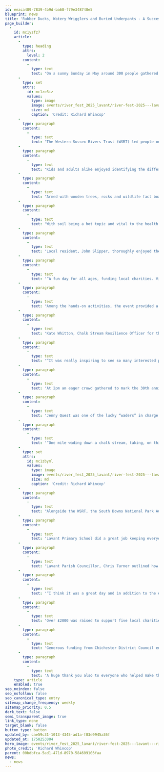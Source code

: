 ```yaml
---
id: eeaca489-7839-4b9d-ba68-f79e348740e5
blueprint: news
title: 'Rubber Ducks, Watery Wrigglers and Buried Underpants - A Successful River Fest 2025!'
page_builder:
  -
    id: mc1yzfz7
    article:
      -
        type: heading
        attrs:
          level: 2
        content:
          -
            type: text
            text: "On a sunny Sunday in May around 300 people gathered to celebrate the River Lavant and the 30th anniversary of its annual duck race.\_"
      -
        type: set
        attrs:
          id: mc1ze3iz
          values:
            type: image
            image: events/river_fest_2025_lavant/river-fest-2025---lavant---richard-whincopdsc_1625a1.jpg
            size: md
            caption: 'Credit: Richard Whincop'
      -
        type: paragraph
        content:
          -
            type: text
            text: "The Western Sussex Rivers Trust (WSRT) led people on an invertebrate identification adventure in water trays wriggling and jiggling with critters fished out of the nearby river.\_"
      -
        type: paragraph
        content:
          -
            type: text
            text: "Kids and adults alike enjoyed identifying the different river life, spotting the differences between them - like which one was breathing through its “bottom” - and separating them into different species classes.\_"
      -
        type: paragraph
        content:
          -
            type: text
            text: "Armed with wooden trees, rocks and wildlife fact boxes, the team helped families create model river scenes. Adding wildlife cutouts there were some great discussions around what a riverscape is and what makes one healthy, or not so healthy. This activity was a great hit and a useful visual aid to help learn about how the surrounding landscape and our actions as humans, can all affect the health of our local rivers.\_\_"
      -
        type: paragraph
        content:
          -
            type: text
            text: "With soil being a hot topic and vital to the health of any riverscape, the WSRT team helped visitors understand what makes soil healthy. A popular talking point was the “bury your undies” demo, which showcased how a healthy soil has microbes in it\_ - the healthier the soil the more microbes are contained within it and so the undies (cloth) will degrade faster. Another great visual which many people were able to clearly understand and learn from.\_"
      -
        type: paragraph
        content:
          -
            type: text
            text: 'Local resident, John Slipper, thoroughly enjoyed the day and noticed how far people had travelled to support the local charities and river:'
      -
        type: paragraph
        content:
          -
            type: text
            text: '“A fun day for all ages, funding local charities. Visitors came from far and wide – Midhurst, Pagham and Southborne to name a few - and learned about our precious chalk stream.”'
      -
        type: paragraph
        content:
          -
            type: text
            text: "Among the hands-on activities, the event provided a great opportunity for people to learn more about the many volunteering opportunities at the WSRT such as the River Guardians.\_"
      -
        type: paragraph
        content:
          -
            type: text
            text: 'Kate Whitton, Chalk Stream Resilience Officer for the Western Sussex Rivers Trust, explains:'
      -
        type: paragraph
        content:
          -
            type: text
            text: "“It was really inspiring to see so many interested people at River Fest. The Lavant is a chalk stream and a winterbourne so it is extra special and we want the river to be enjoyed for many generations to come and provide a fantastic home for wildlife. It’s great to see the river being an integral part of village life and with the help and support of communities, and the work of our River Guardians, we will be able to improve the health and resilience of the Lavant and protect it for future years.” \_"
      -
        type: paragraph
        content:
          -
            type: text
            text: 'At 2pm an eager crowd gathered to mark the 30th anniversary of the annual Lavant duck race. Due to low water levels, the ducks took their time arriving at the finish line at Marsh Lane, however when they did finally get there they were greeted by lots of fans cheering them on. '
      -
        type: paragraph
        content:
          -
            type: text
            text: 'Jenny Quest was one of the lucky “waders” in charge of marshalling the ducks on their journey:'
      -
        type: paragraph
        content:
          -
            type: text
            text: '“One mile wading down a chalk stream, taking, on this occasion, three hours! Such bliss. Who could wish for a more wonderful day. Ranunculus, so much more than in previous years, floating and swerving as I pass by. Clusters of hemlock, as sentinels along the river bank. And the paradox, hemlock swaddling new life, protecting a nest full of eggs from any dangers nearby. A precious stream? Certainly!”'
      -
        type: set
        attrs:
          id: mc1zbyml
          values:
            type: image
            image: events/river_fest_2025_lavant/river-fest-2025---lavant---richard-whincopdsc_1628as.jpg
            size: md
            caption: 'Credit: Richard Whincop'
      -
        type: paragraph
        content:
          -
            type: text
            text: "Alongside the WSRT, the South Downs National Park Authority had a stand with a rain garden, the Final Straw Foundation were present talking about plastics and source to sea, while Jane Reeve had a lot of attention with her life sized taxidermy mammals including an otter and beaver!\_"
      -
        type: paragraph
        content:
          -
            type: text
            text: 'Lavant Primary School did a great job keeping everyone fed and watered with refreshments.'
      -
        type: paragraph
        content:
          -
            type: text
            text: "Lavant Parish Councillor, Chris Turner outlined how successful the day was:\_"
      -
        type: paragraph
        content:
          -
            type: text
            text: '“I think it was a great day and in addition to the duck race, it really showcased the river Lavant to the wider public. From the organisations which were there, hopefully people gained a better impression of the importance of our local river which is pretty much on our doorstep!”'
      -
        type: paragraph
        content:
          -
            type: text
            text: 'Over £2000 was raised to support five local charities - Langstone Sailability, Lavant Churches, Chichester Harbour Rotary, Lavant Primary School and St Anthonys school. '
      -
        type: paragraph
        content:
          -
            type: text
            text: 'Generous funding from Chichester District Council enables the work of our Chalk Stream Officer roles, who were vital to the delivery of this wonderful event. Without this funding, none of this work or lots more would be possible, so a big thank-you goes to the Council and their teams.'
      -
        type: paragraph
        content:
          -
            type: text
            text: 'A huge thank you also to everyone who helped make the event such a success, the visitors, stall holders, organisers, sponsors and especially the river wildlife who hopefully helped to inspire river-lovers young and old.'
    type: article
    enabled: true
seo_noindex: false
seo_nofollow: false
seo_canonical_type: entry
sitemap_change_frequency: weekly
sitemap_priority: 0.5
dark_text: false
semi_transparent_image: true
link_type: none
target_blank: false
button_type: button
updated_by: cae59c31-1013-4345-ad1a-f03e9945a36f
updated_at: 1750253004
hero_image: events/river_fest_2025_lavant/river-fest-2025---lavant---richard-whincopdsc_1653as.jpg
photo_credit: 'Richard Whincop'
parent: 00bdbfca-5ad1-471d-8970-584609103faa
news:
  - news
---
```

